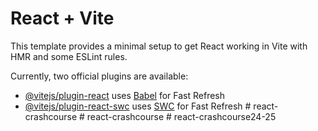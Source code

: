 # React + Vite

This template provides a minimal setup to get React working in Vite with HMR and some ESLint rules.

Currently, two official plugins are available:

- [@vitejs/plugin-react](https://github.com/vitejs/vite-plugin-react/blob/main/packages/plugin-react/README.md) uses [Babel](https://babeljs.io/) for Fast Refresh
- [@vitejs/plugin-react-swc](https://github.com/vitejs/vite-plugin-react-swc) uses [SWC](https://swc.rs/) for Fast Refresh
#   r e a c t - c r a s h c o u r s e  
 #   r e a c t - c r a s h c o u r s e  
 #   r e a c t - c r a s h c o u r s e 2 4 - 2 5  
 